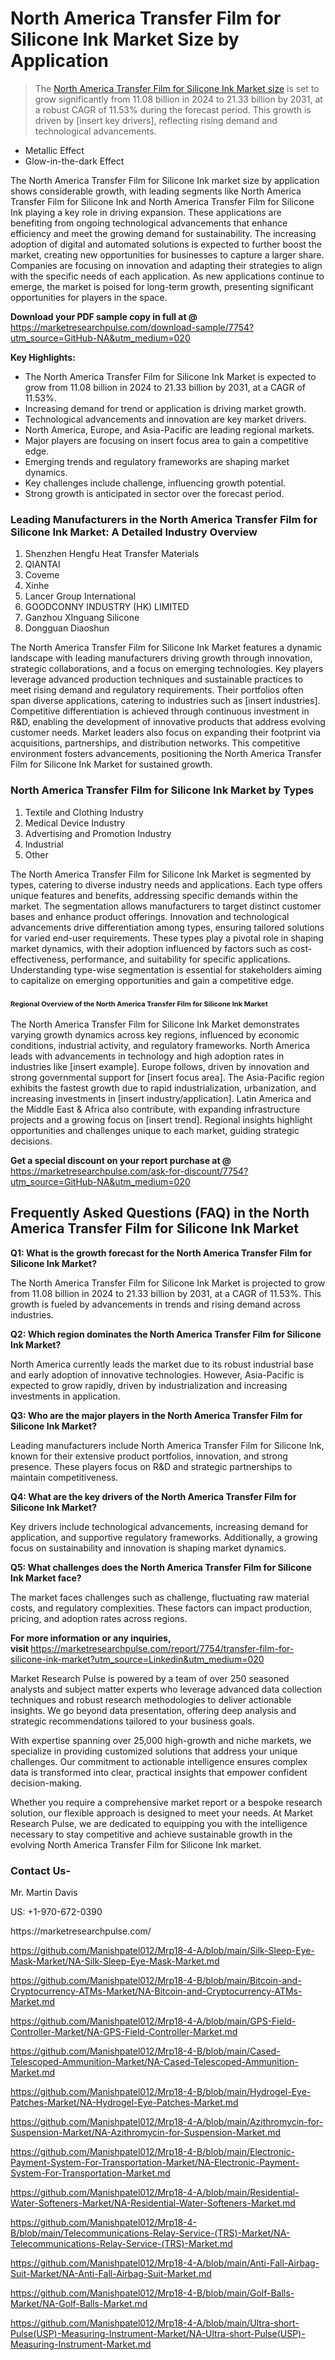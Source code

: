 <h1>North America Transfer Film for Silicone Ink Market&nbsp;Size by Application</h1><blockquote><p>The <a href="https://marketresearchpulse.com/download-sample/7754?utm_source=GitHub-NA&amp;utm_medium=020">North America Transfer Film for Silicone Ink Market size</a> is set to grow significantly from 11.08 billion in 2024 to 21.33 billion by 2031, at a robust CAGR of 11.53% during the forecast period. This growth is driven by [insert key drivers], reflecting rising demand and technological advancements.</p></blockquote><ul><li>Metallic Effect<li> Glow-in-the-dark Effect</li></ul><p>The North America Transfer Film for Silicone Ink market size by application shows considerable growth, with leading segments like North America Transfer Film for Silicone Ink and North America Transfer Film for Silicone Ink playing a key role in driving expansion. These applications are benefiting from ongoing technological advancements that enhance efficiency and meet the growing demand for sustainability. The increasing adoption of digital and automated solutions is expected to further boost the market, creating new opportunities for businesses to capture a larger share. Companies are focusing on innovation and adapting their strategies to align with the specific needs of each application. As new applications continue to emerge, the market is poised for long-term growth, presenting significant opportunities for players in the space.</p><p><strong>Download your PDF sample copy in full at @ </strong><a href="https://marketresearchpulse.com/download-sample/7754?utm_source=GitHub-NA&amp;utm_medium=020">https://marketresearchpulse.com/download-sample/7754?utm_source=GitHub-NA&amp;utm_medium=020</a></p><p><strong>Key Highlights: </strong></p><ul><li>The North America Transfer Film for Silicone Ink Market is expected to grow from 11.08 billion in 2024 to 21.33 billion by 2031, at a CAGR of 11.53%.</li><li>Increasing demand for trend or application is driving market growth.</li><li>Technological advancements and innovation are key market drivers.</li><li>North America, Europe, and Asia-Pacific are leading regional markets.</li><li>Major players are focusing on insert focus area to gain a competitive edge.</li><li>Emerging trends and regulatory frameworks are shaping market dynamics.</li><li>Key challenges include challenge, influencing growth potential.</li><li>Strong growth is anticipated in sector over the forecast period.</li></ul><h3>Leading Manufacturers in the North America Transfer Film for Silicone Ink Market: A Detailed Industry Overview</h3><ol><li>Shenzhen Hengfu Heat Transfer Materials</li><li>QIANTAI</li><li>Coveme</li><li>Xinhe</li><li>Lancer Group International</li><li>GOODCONNY INDUSTRY (HK) LIMITED</li><li>Ganzhou XInguang Silicone</li><li>Dongguan Diaoshun</li></ol><div class="flex max-w-full flex-col flex-grow"><div class="min-h-8 text-message flex w-full flex-col items-end gap-2 whitespace-normal break-words [.text-message+&amp;]:mt-5" dir="auto" data-message-author-role="assistant" data-message-id="fd8432e4-4910-450d-b182-61b7bfb0a01f" data-message-model-slug="gpt-4o"><div class="flex w-full flex-col gap-1 empty:hidden first:pt-[3px]"><div class="markdown prose w-full break-words dark:prose-invert light"><p>The North America Transfer Film for Silicone Ink Market features a dynamic landscape with leading manufacturers driving growth through innovation, strategic collaborations, and a focus on emerging technologies. Key players leverage advanced production techniques and sustainable practices to meet rising demand and regulatory requirements. Their portfolios often span diverse applications, catering to industries such as [insert industries]. Competitive differentiation is achieved through continuous investment in R&amp;D, enabling the development of innovative products that address evolving customer needs. Market leaders also focus on expanding their footprint via acquisitions, partnerships, and distribution networks. This competitive environment fosters advancements, positioning the North America Transfer Film for Silicone Ink Market for sustained growth.</p></div></div></div></div><h3>North America Transfer Film for Silicone Ink Market by Types</h3><ol><li>Textile and Clothing Industry<li> Medical Device Industry<li> Advertising and Promotion Industry<li> Industrial<li> Other</li></ol><div class="flex max-w-full flex-col flex-grow"><div class="min-h-8 text-message flex w-full flex-col items-end gap-2 whitespace-normal break-words [.text-message+&amp;]:mt-5" dir="auto" data-message-author-role="assistant" data-message-id="084470be-0bb7-4664-bddf-5156b4f41249" data-message-model-slug="gpt-4o-mini"><div class="flex w-full flex-col gap-1 empty:hidden first:pt-[3px]"><div class="markdown prose w-full break-words dark:prose-invert light"><p>The North America Transfer Film for Silicone Ink Market is segmented by types, catering to diverse industry needs and applications. Each type offers unique features and benefits, addressing specific demands within the market. The segmentation allows manufacturers to target distinct customer bases and enhance product offerings. Innovation and technological advancements drive differentiation among types, ensuring tailored solutions for varied end-user requirements. These types play a pivotal role in shaping market dynamics, with their adoption influenced by factors such as cost-effectiveness, performance, and suitability for specific applications. Understanding type-wise segmentation is essential for stakeholders aiming to capitalize on emerging opportunities and gain a competitive edge.</p></div></div></div></div><h3><span style="font-size: 11px;">Regional Overview of the North America Transfer Film for Silicone Ink Market</span></h3><div class="flex max-w-full flex-col flex-grow"><div class="min-h-8 text-message flex w-full flex-col items-end gap-2 whitespace-normal break-words [.text-message+&amp;]:mt-5" dir="auto" data-message-author-role="assistant" data-message-id="e9038762-ce64-4e30-91c9-9bd413514231" data-message-model-slug="gpt-4o-mini"><div class="flex w-full flex-col gap-1 empty:hidden first:pt-[3px]"><div class="markdown prose w-full break-words dark:prose-invert light"><p>The North America Transfer Film for Silicone Ink Market demonstrates varying growth dynamics across key regions, influenced by economic conditions, industrial activity, and regulatory frameworks. North America leads with advancements in technology and high adoption rates in industries like [insert example]. Europe follows, driven by innovation and strong governmental support for [insert focus area]. The Asia-Pacific region exhibits the fastest growth due to rapid industrialization, urbanization, and increasing investments in [insert industry/application]. Latin America and the Middle East &amp; Africa also contribute, with expanding infrastructure projects and a growing focus on [insert trend]. Regional insights highlight opportunities and challenges unique to each market, guiding strategic decisions.</p></div></div></div></div><p><strong>Get a special discount on your report purchase at @ </strong><a href="https://marketresearchpulse.com/ask-for-discount/7754?utm_source=GitHub-NA&amp;utm_medium=020">https://marketresearchpulse.com/ask-for-discount/7754?utm_source=GitHub-NA&amp;utm_medium=020</a></p><h2>Frequently Asked Questions (FAQ) in the North America Transfer Film for Silicone Ink Market</h2><p><strong>Q1: What is the growth forecast for the North America Transfer Film for Silicone Ink Market?</strong></p><p>The North America Transfer Film for Silicone Ink Market is projected to grow from 11.08 billion in 2024 to 21.33 billion by 2031, at a CAGR of 11.53%. This growth is fueled by advancements in trends and rising demand across industries.</p><p><strong>Q2: Which region dominates the North America Transfer Film for Silicone Ink Market?</strong></p><p>North America currently leads the market due to its robust industrial base and early adoption of innovative technologies. However, Asia-Pacific is expected to grow rapidly, driven by industrialization and increasing investments in application.</p><p><strong>Q3: Who are the major players in the North America Transfer Film for Silicone Ink Market?</strong></p><p>Leading manufacturers include North America Transfer Film for Silicone Ink, known for their extensive product portfolios, innovation, and strong presence. These players focus on R&amp;D and strategic partnerships to maintain competitiveness.</p><p><strong>Q4: What are the key drivers of the North America Transfer Film for Silicone Ink Market?</strong></p><p>Key drivers include technological advancements, increasing demand for application, and supportive regulatory frameworks. Additionally, a growing focus on sustainability and innovation is shaping market dynamics.</p><p><strong>Q5: What challenges does the North America Transfer Film for Silicone Ink Market face?</strong></p><p>The market faces challenges such as challenge, fluctuating raw material costs, and regulatory complexities. These factors can impact production, pricing, and adoption rates across regions.</p><p><strong>For more information or any inquiries, visit&nbsp;</strong><a href="https://marketresearchpulse.com/report/7754/transfer-film-for-silicone-ink-market?utm_source=Linkedin&utm_medium=020">https://marketresearchpulse.com/report/7754/transfer-film-for-silicone-ink-market?utm_source=Linkedin&utm_medium=020</a></p><p>Market Research Pulse is powered by a team of over 250 seasoned analysts and subject matter experts who leverage advanced data collection techniques and robust research methodologies to deliver actionable insights. We go beyond data presentation, offering deep analysis and strategic recommendations tailored to your business goals.</p><p>With expertise spanning over 25,000 high-growth and niche markets, we specialize in providing customized solutions that address your unique challenges. Our commitment to actionable intelligence ensures complex data is transformed into clear, practical insights that empower confident decision-making.</p><p>Whether you require a comprehensive market report or a bespoke research solution, our flexible approach is designed to meet your needs. At Market Research Pulse, we are dedicated to equipping you with the intelligence necessary to stay competitive and achieve sustainable growth in the evolving North America Transfer Film for Silicone Ink market.</p><h3><strong>Contact Us-</strong></h3><p>Mr. Martin Davis</p><p>US: +1-970-672-0390</p><p>https://marketresearchpulse.com/</p><p><a href="https://github.com/Manishpatel012/Mrp18-4-A/blob/main/Silk-Sleep-Eye-Mask-Market/NA-Silk-Sleep-Eye-Mask-Market.md">https://github.com/Manishpatel012/Mrp18-4-A/blob/main/Silk-Sleep-Eye-Mask-Market/NA-Silk-Sleep-Eye-Mask-Market.md</a></p><p><a href="https://github.com/Manishpatel012/Mrp18-4-B/blob/main/Bitcoin-and-Cryptocurrency-ATMs-Market/NA-Bitcoin-and-Cryptocurrency-ATMs-Market.md">https://github.com/Manishpatel012/Mrp18-4-B/blob/main/Bitcoin-and-Cryptocurrency-ATMs-Market/NA-Bitcoin-and-Cryptocurrency-ATMs-Market.md</a></p><p><a href="https://github.com/Manishpatel012/Mrp18-4-A/blob/main/GPS-Field-Controller-Market/NA-GPS-Field-Controller-Market.md">https://github.com/Manishpatel012/Mrp18-4-A/blob/main/GPS-Field-Controller-Market/NA-GPS-Field-Controller-Market.md</a></p><p><a href="https://github.com/Manishpatel012/Mrp18-4-B/blob/main/Cased-Telescoped-Ammunition-Market/NA-Cased-Telescoped-Ammunition-Market.md">https://github.com/Manishpatel012/Mrp18-4-B/blob/main/Cased-Telescoped-Ammunition-Market/NA-Cased-Telescoped-Ammunition-Market.md</a></p><p><a href="https://github.com/Manishpatel012/Mrp18-4-B/blob/main/Hydrogel-Eye-Patches-Market/NA-Hydrogel-Eye-Patches-Market.md">https://github.com/Manishpatel012/Mrp18-4-B/blob/main/Hydrogel-Eye-Patches-Market/NA-Hydrogel-Eye-Patches-Market.md</a></p><p><a href="https://github.com/Manishpatel012/Mrp18-4-A/blob/main/Azithromycin-for-Suspension-Market/NA-Azithromycin-for-Suspension-Market.md">https://github.com/Manishpatel012/Mrp18-4-A/blob/main/Azithromycin-for-Suspension-Market/NA-Azithromycin-for-Suspension-Market.md</a></p><p><a href="https://github.com/Manishpatel012/Mrp18-4-B/blob/main/Electronic-Payment-System-For-Transportation-Market/NA-Electronic-Payment-System-For-Transportation-Market.md">https://github.com/Manishpatel012/Mrp18-4-B/blob/main/Electronic-Payment-System-For-Transportation-Market/NA-Electronic-Payment-System-For-Transportation-Market.md</a></p><p><a href="https://github.com/Manishpatel012/Mrp18-4-A/blob/main/Residential-Water-Softeners-Market/NA-Residential-Water-Softeners-Market.md">https://github.com/Manishpatel012/Mrp18-4-A/blob/main/Residential-Water-Softeners-Market/NA-Residential-Water-Softeners-Market.md</a></p><p><a href="https://github.com/Manishpatel012/Mrp18-4-B/blob/main/Telecommunications-Relay-Service-(TRS)-Market/NA-Telecommunications-Relay-Service-(TRS)-Market.md">https://github.com/Manishpatel012/Mrp18-4-B/blob/main/Telecommunications-Relay-Service-(TRS)-Market/NA-Telecommunications-Relay-Service-(TRS)-Market.md</a></p><p><a href="https://github.com/Manishpatel012/Mrp18-4-A/blob/main/Anti-Fall-Airbag-Suit-Market/NA-Anti-Fall-Airbag-Suit-Market.md">https://github.com/Manishpatel012/Mrp18-4-A/blob/main/Anti-Fall-Airbag-Suit-Market/NA-Anti-Fall-Airbag-Suit-Market.md</a></p><p><a href="https://github.com/Manishpatel012/Mrp18-4-B/blob/main/Golf-Balls-Market/NA-Golf-Balls-Market.md">https://github.com/Manishpatel012/Mrp18-4-B/blob/main/Golf-Balls-Market/NA-Golf-Balls-Market.md</a></p><p><a href="https://github.com/Manishpatel012/Mrp18-4-A/blob/main/Ultra-short-Pulse(USP)-Measuring-Instrument-Market/NA-Ultra-short-Pulse(USP)-Measuring-Instrument-Market.md">https://github.com/Manishpatel012/Mrp18-4-A/blob/main/Ultra-short-Pulse(USP)-Measuring-Instrument-Market/NA-Ultra-short-Pulse(USP)-Measuring-Instrument-Market.md</a></p>
